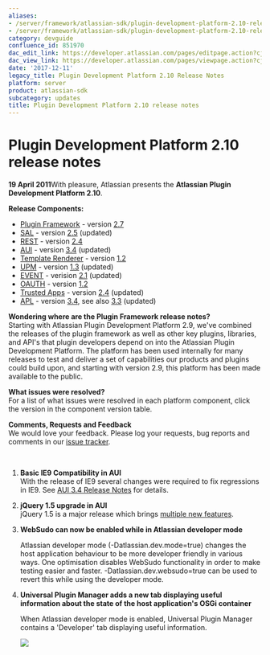 ```yaml
---
aliases:
- /server/framework/atlassian-sdk/plugin-development-platform-2.10-release-notes-851970.html
- /server/framework/atlassian-sdk/plugin-development-platform-2.10-release-notes-851970.md
category: devguide
confluence_id: 851970
dac_edit_link: https://developer.atlassian.com/pages/editpage.action?cjm=wozere&pageId=851970
dac_view_link: https://developer.atlassian.com/pages/viewpage.action?cjm=wozere&pageId=851970
date: '2017-12-11'
legacy_title: Plugin Development Platform 2.10 Release Notes
platform: server
product: atlassian-sdk
subcategory: updates
title: Plugin Development Platform 2.10 release notes
---
```

# Plugin Development Platform 2.10 release notes

**19 April 2011**With pleasure, Atlassian presents the **Atlassian Plugin Development Platform 2.10**.

**Release Components:**

-   <a href="https://studio.atlassian.com/svn/PLUG/branches/atlassian-plugins-2.7.x" class="external-link">Plugin Framework</a> - version <a href="https://studio.atlassian.com/secure/ReleaseNote.jspa?projectId=10240&amp;version=11993" class="external-link">2.7</a>
-   <a href="https://studio.atlassian.com/svn/SAL/branches/sal-2.5.x/" class="external-link">SAL</a> - version <a href="https://studio.atlassian.com/secure/ReleaseNote.jspa?projectId=10108&amp;version=12367" class="external-link">2.5</a> (updated)
-   <a href="https://studio.atlassian.com/svn/REST/branches/rest-2.4.x/" class="external-link">REST</a> - version <a href="https://studio.atlassian.com/secure/ReleaseNote.jspa?projectId=10292&amp;version=12218" class="external-link">2.4</a>
-   <a href="https://studio.atlassian.com/svn/AJS/branches/auiplugin-3.4.x" class="external-link">AUI</a> - version <a href="https://studio.atlassian.com/secure/ReleaseNote.jspa?projectId=10270&amp;version=12234" class="external-link">3.4</a> (updated)
-   <a href="https://studio.atlassian.com/svn/ATR/branches/atlassian-template-renderer-1.2.x" class="external-link">Template Renderer</a> - version <a href="https://studio.atlassian.com/secure/ReleaseNote.jspa?projectId=10301&amp;version=11243" class="external-link">1.2</a>
-   <a href="https://studio.atlassian.com/svn/UPM/branches/atlassian-universal-plugin-manager-1.3.x" class="external-link">UPM</a> - version <a href="https://studio.atlassian.com/secure/ReleaseNote.jspa?projectId=10360&amp;version=12155" class="external-link">1.3</a> (updated)
-   <a href="https://studio.atlassian.com/svn/EVENT/branches/atlassian-event-2.1.x/" class="external-link">EVENT</a> - verision <a href="https://studio.atlassian.com/secure/ReleaseNote.jspa?projectId=10693&amp;version=12210" class="external-link">2.1</a> (updated)
-   <a href="https://studio.atlassian.com/svn/OAUTH/branches/atlassian-oauth-1.2.x/" class="external-link">OAUTH</a> - version <a href="https://studio.atlassian.com/secure/ReleaseNote.jspa?projectId=10330&amp;version=12125" class="external-link">1.2</a>
-   <a href="https://studio.atlassian.com/svn/TRUST/branches/atlassian-trusted-apps-2.4.x/" class="external-link">Trusted Apps</a> - version <a href="https://studio.atlassian.com/secure/ReleaseNote.jspa?projectId=10110&amp;version=12266" class="external-link">2.4</a> (updated)
-   <a href="https://studio.atlassian.com/svn/APL/branches/applinks-3.4.x" class="external-link">APL</a> - version <a href="https://studio.atlassian.com/secure/ReleaseNote.jspa?projectId=10130&amp;version=12346" class="external-link">3.4</a>, see also <a href="https://studio.atlassian.com/secure/ReleaseNote.jspa?projectId=10130&amp;version=12320" class="external-link">3.3</a> (updated)

**Wondering where are the Plugin Framework release notes?**  
Starting with Atlassian Plugin Development Platform 2.9, we've combined the releases of the plugin framework as well as other key plugins, libraries, and API's that plugin developers depend on into the Atlassian Plugin Development Platform. The platform has been used internally for many releases to test and deliver a set of capabilities our products and plugins could build upon, and starting with version 2.9, this platform has been made available to the public.

**What issues were resolved?**  
For a list of what issues were resolved in each platform component, click the version in the component version table.

**Comments, Requests and Feedback**  
We would love your feedback. Please log your requests, bug reports and comments in our <a href="https://studio.atlassian.com/browse/PLUG" class="external-link">issue tracker</a>.

 

1.  **Basic IE9 Compatibility in AUI**  
    With the release of IE9 several changes were required to fix regressions in IE9. See [AUI 3.4 Release Notes](https://developer.atlassian.com/display/AUI/AUI+3.4+Release+Notes) for details.

2.  **jQuery 1.5 upgrade in AUI**  
    jQuery 1.5 is a major release which brings <a href="http://blog.jquery.com/2011/01/31/jquery-15-released/" class="external-link">multiple new features</a>.
3.  **WebSudo can now be enabled while in Atlassian developer mode**

    Atlassian developer mode (-Datlassian.dev.mode=true) changes the host application behaviour to be more developer friendly in various ways. One optimisation disables WebSudo functionality in order to make testing easier and faster. -Datlassian.dev.websudo=true can be used to revert this while using the developer mode.

4.  **Universal Plugin Manager adds a new tab displaying useful information about the state of the host application's OSGi container**

    When Atlassian developer mode is enabled, Universal Plugin Manager contains a 'Developer' tab displaying useful information.

    ![](/server/framework/atlassian-sdk/images/developer-tab.png)










































































































































































































































































































































































































































